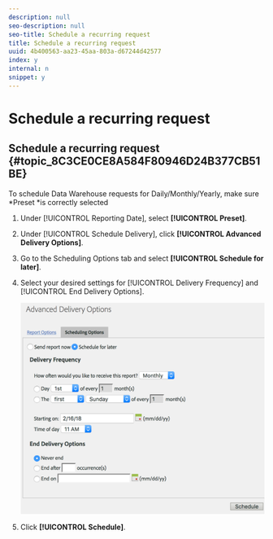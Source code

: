 ```yaml
---
description: null
seo-description: null
seo-title: Schedule a recurring request
title: Schedule a recurring request
uuid: 4b400563-aa23-45aa-803a-d67244d42577
index: y
internal: n
snippet: y
---
```


# Schedule a recurring request

## Schedule a recurring request {#topic_8C3CE0CE8A584F80946D24B377CB51BE}

To schedule Data Warehouse requests for Daily/Monthly/Yearly, make sure &#42;Preset &#42;is correctly selected

1. Under [!UICONTROL Reporting Date], select **[!UICONTROL Preset]**. 

1. Under [!UICONTROL Schedule Delivery], click **[!UICONTROL Advanced Delivery Options]**. 

1. Go to the Scheduling Options tab and select **[!UICONTROL Schedule for later]**. 
1. Select your desired settings for [!UICONTROL Delivery Frequency] and [!UICONTROL End Delivery Options].

   ![](assets/dw_schedule.png)

1. Click **[!UICONTROL Schedule]**.

